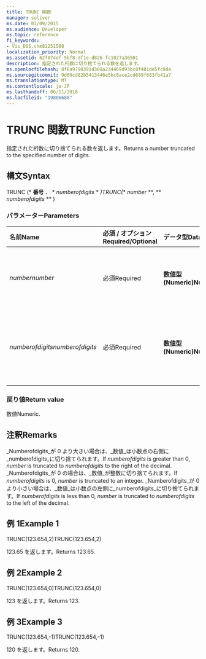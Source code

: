 ```yaml
---
title: TRUNC 関数
manager: soliver
ms.date: 03/09/2015
ms.audience: Developer
ms.topic: reference
f1_keywords:
- Vis_DSS.chm82251508
localization_priority: Normal
ms.assetid: 62f074ef-5bf8-df1e-d826-fc1027a36501
description: 指定された桁数に切り捨てられる数を返します。
ms.openlocfilehash: 8f6a9798391d308a234469d93bc8f481de5fc8da
ms.sourcegitcommit: 9d60cd82b5413446e5bc8ace2cd689f683fb41a7
ms.translationtype: MT
ms.contentlocale: ja-JP
ms.lasthandoff: 06/11/2018
ms.locfileid: "19806688"
---
```

# <a name="trunc-function"></a><span data-ttu-id="8b922-103">TRUNC 関数</span><span class="sxs-lookup"><span data-stu-id="8b922-103">TRUNC Function</span></span>

<span data-ttu-id="8b922-104">指定された桁数に切り捨てられる数を返します。</span><span class="sxs-lookup"><span data-stu-id="8b922-104">Returns a number truncated to the specified number of digits.</span></span>
  
## <a name="syntax"></a><span data-ttu-id="8b922-105">構文</span><span class="sxs-lookup"><span data-stu-id="8b922-105">Syntax</span></span>

<span data-ttu-id="8b922-106">TRUNC (* **番号** *、* * *numberofdigits* * *)</span><span class="sxs-lookup"><span data-stu-id="8b922-106">TRUNC(** *number* **, ** *numberofdigits* ** )</span></span> 
  
### <a name="parameters"></a><span data-ttu-id="8b922-107">パラメーター</span><span class="sxs-lookup"><span data-stu-id="8b922-107">Parameters</span></span>

|<span data-ttu-id="8b922-108">**名前**</span><span class="sxs-lookup"><span data-stu-id="8b922-108">**Name**</span></span>|<span data-ttu-id="8b922-109">**必須 / オプション**</span><span class="sxs-lookup"><span data-stu-id="8b922-109">**Required/Optional**</span></span>|<span data-ttu-id="8b922-110">**データ型**</span><span class="sxs-lookup"><span data-stu-id="8b922-110">**Data Type**</span></span>|<span data-ttu-id="8b922-111">**説明**</span><span class="sxs-lookup"><span data-stu-id="8b922-111">**Description**</span></span>|
|:-----|:-----|:-----|:-----|
| <span data-ttu-id="8b922-112">_number_</span><span class="sxs-lookup"><span data-stu-id="8b922-112">_number_</span></span> <br/> |<span data-ttu-id="8b922-113">必須</span><span class="sxs-lookup"><span data-stu-id="8b922-113">Required</span></span>  <br/> |<span data-ttu-id="8b922-114">**数値型 (Numeric)**</span><span class="sxs-lookup"><span data-stu-id="8b922-114">**Numeric**</span></span> <br/> |<span data-ttu-id="8b922-115">切り捨ての対象となる数値を指定します。</span><span class="sxs-lookup"><span data-stu-id="8b922-115">The number to truncate.</span></span>  <br/> |
| <span data-ttu-id="8b922-116">_numberofdigits_</span><span class="sxs-lookup"><span data-stu-id="8b922-116">_numberofdigits_</span></span> <br/> |<span data-ttu-id="8b922-117">必須</span><span class="sxs-lookup"><span data-stu-id="8b922-117">Required</span></span>  <br/> |<span data-ttu-id="8b922-118">**数値型 (Numeric)**</span><span class="sxs-lookup"><span data-stu-id="8b922-118">**Numeric**</span></span> <br/> |<span data-ttu-id="8b922-119">切り捨てる_数値_を桁の数です。</span><span class="sxs-lookup"><span data-stu-id="8b922-119">The number of digits to which to truncate  _number_.</span></span>  <br/> |
   
### <a name="return-value"></a><span data-ttu-id="8b922-120">戻り値</span><span class="sxs-lookup"><span data-stu-id="8b922-120">Return value</span></span>

<span data-ttu-id="8b922-121">数値</span><span class="sxs-lookup"><span data-stu-id="8b922-121">Numeric.</span></span>
  
## <a name="remarks"></a><span data-ttu-id="8b922-122">注釈</span><span class="sxs-lookup"><span data-stu-id="8b922-122">Remarks</span></span>

<span data-ttu-id="8b922-123">_Numberofdigits_が 0 より大きい場合は、_数値_は小数点の右側に_numberofdigits_に切り捨てられます。</span><span class="sxs-lookup"><span data-stu-id="8b922-123">If  _numberofdigits_ is greater than 0,  _number_ is truncated to  _numberofdigits_ to the right of the decimal.</span></span> <span data-ttu-id="8b922-124">_Numberofdigits_が 0 の場合は、_数値_が整数に切り捨てられます。</span><span class="sxs-lookup"><span data-stu-id="8b922-124">If  _numberofdigits_ is 0,  _number_ is truncated to an integer.</span></span> <span data-ttu-id="8b922-125">_Numberofdigits_が 0 より小さい場合は、_数値_は小数点の左側に_numberofdigits_に切り捨てられます。</span><span class="sxs-lookup"><span data-stu-id="8b922-125">If  _numberofdigits_ is less than 0,  _number_ is truncated to  _numberofdigits_ to the left of the decimal.</span></span> 
  
## <a name="example-1"></a><span data-ttu-id="8b922-126">例 1</span><span class="sxs-lookup"><span data-stu-id="8b922-126">Example 1</span></span>

<span data-ttu-id="8b922-127">TRUNC(123.654,2)</span><span class="sxs-lookup"><span data-stu-id="8b922-127">TRUNC(123.654,2)</span></span>
  
<span data-ttu-id="8b922-128">123.65 を返します。</span><span class="sxs-lookup"><span data-stu-id="8b922-128">Returns 123.65.</span></span>
  
## <a name="example-2"></a><span data-ttu-id="8b922-129">例 2</span><span class="sxs-lookup"><span data-stu-id="8b922-129">Example 2</span></span>

<span data-ttu-id="8b922-130">TRUNC(123.654,0)</span><span class="sxs-lookup"><span data-stu-id="8b922-130">TRUNC(123.654,0)</span></span>
  
<span data-ttu-id="8b922-131">123 を返します。</span><span class="sxs-lookup"><span data-stu-id="8b922-131">Returns 123.</span></span>
  
## <a name="example-3"></a><span data-ttu-id="8b922-132">例 3</span><span class="sxs-lookup"><span data-stu-id="8b922-132">Example 3</span></span>

<span data-ttu-id="8b922-133">TRUNC(123.654,-1)</span><span class="sxs-lookup"><span data-stu-id="8b922-133">TRUNC(123.654,-1)</span></span>
  
<span data-ttu-id="8b922-134">120 を返します。</span><span class="sxs-lookup"><span data-stu-id="8b922-134">Returns 120.</span></span>
  


